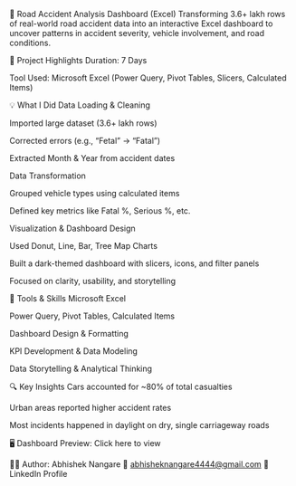 🚦 Road Accident Analysis Dashboard (Excel)
Transforming 3.6+ lakh rows of real-world road accident data into an interactive Excel dashboard to uncover patterns in accident severity, vehicle involvement, and road conditions.

📌 Project Highlights
Duration: 7 Days

Tool Used: Microsoft Excel (Power Query, Pivot Tables, Slicers, Calculated Items)

💡 What I Did
Data Loading & Cleaning

Imported large dataset (3.6+ lakh rows)

Corrected errors (e.g., “Fetal” → “Fatal”)

Extracted Month & Year from accident dates

Data Transformation

Grouped vehicle types using calculated items

Defined key metrics like Fatal %, Serious %, etc.

Visualization & Dashboard Design

Used Donut, Line, Bar, Tree Map Charts

Built a dark-themed dashboard with slicers, icons, and filter panels

Focused on clarity, usability, and storytelling

🔧 Tools & Skills
Microsoft Excel

Power Query, Pivot Tables, Calculated Items

Dashboard Design & Formatting

KPI Development & Data Modeling

Data Storytelling & Analytical Thinking

🔍 Key Insights
Cars accounted for ~80% of total casualties

Urban areas reported higher accident rates

Most incidents happened in daylight on dry, single carriageway roads

🖥️ Dashboard Preview: Click here to view

🙋‍♂️ Author: Abhishek Nangare
📧 abhisheknangare4444@gmail.com
🔗 LinkedIn Profile
